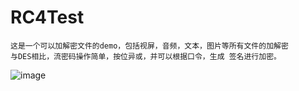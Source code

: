 # RC4Test
```
这是一个可以加解密文件的demo，包括视屏，音频，文本，图片等所有文件的加解密
与DES相比，流密码操作简单，按位异或，并可以根据口令，生成 签名进行加密。
```
![image](https://github.com/SmartXiaoMing001/RC4Test/raw/master/pictures/pic.jpg)
